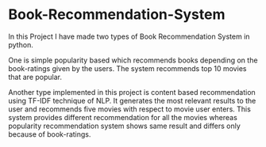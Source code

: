 # Book-Recommendation-System
In this Project I have made two types of Book Recommendation System in python.

One is simple popularity based which recommends books depending on the book-ratings given by the users. The system recommends top 10 movies that are popular.

Another type implemented in this project is content based recommendation using TF-IDF technique of NLP. It generates the most relevant results to the user and recommends five movies with respect to movie user enters. This system provides different recommendation for all the movies whereas popularity recommendation system shows same result and differs only because of book-ratings.
